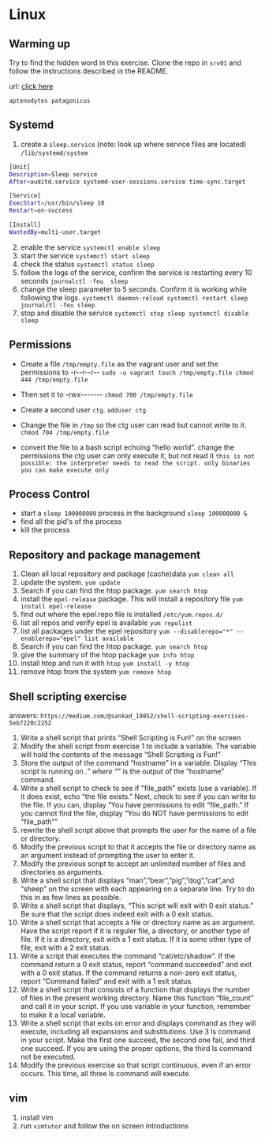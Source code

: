# Linux 
## Warming up
Try to find the hidden word in this exercise. 
Clone the repo in `srv01` and follow the instructions described in the README.

url: [click here](https://github.com/krother/bash_tutorial)

`aptenodytes patagonicus`

## Systemd
1) create a `sleep.service` (note: look up where service files are located)
`/lib/systemd/system`

```bash sleep.service 
[Unit]
Description=Sleep service
After=auditd.service systemd-user-sessions.service time-sync.target

[Service]
ExecStart=/usr/bin/sleep 10
Restart=on-success

[Install]
WantedBy=multi-user.target
```

2) enable the service
`systemctl enable sleep`
3) start the service
`systemctl start sleep`
4) check the status
`systemctl status sleep`
5) follow the logs of the service, confirm the service is restarting every 10 seconds
`journalctl -feu  sleep`
5) change the sleep parameter to 5 seconds. Confirm it is working while following the logs.
`systemctl daemon-reload
systemctl restart sleep
journalctl -feu sleep
`
6) stop and disable the service
`
systemctl stop sleep
systemctl disable sleep
`

## Permissions
-   Create a file `/tmp/empty.file` as the vagrant user and set the permissions to -r--r--r--
    `
    sudo -u vagrant touch /tmp/empty.file
    chmod 444 /tmp/empty.file
    `

-   Then set it to -rwx-------
    `
    chmod 700 /tmp/empty.file
    `
-   Create a second user `ctg`.
    `adduser ctg`
-   Change the file in `/tmp` so the ctg user can read but cannot write to it.
    `chmod 704 /tmp/empty.file `
-   convert the file to a bash script echoing "hello world". change the permissions the ctg user can only execute it, but not read it
    `this is not possible: the interpreter needs to read the script. only binaries you can make execute only`

## Process Control

- start a `sleep 100000000` process in the background
  `sleep 100000000 &`
- find all the pid's of the process
- kill the process

## Repository and package management

1) Clean all local repository and package (cache)data
`yum clean all`
2) update the system. 
`yum update`
3) Search if you can find the htop package.
`yum search htop`
4) install the `epel-release` package. This will install a repository file
`yum install epel-release`
5) find out where the epel.repo file is installed
`/etc/yum.repos.d/`
6) list all repos and verify epel is available
`yum repolist`
7) list all packages under the epel repository
`yum --disablerepo="*" --enablerepo="epel" list available`
8) Search if you can find the htop package.
`yum search htop`
9) give the summary of the htop package
`yum info htop`
10) install htop and run it with `htop`
`yum install -y htop`
11) remove htop from the system
`yum remove htop`

## Shell scripting exercise
answers: `https://medium.com/@sankad_19852/shell-scripting-exercises-5eb7220c2252`

1) Write a shell script that prints “Shell Scripting is Fun!” on the screen
2) Modify the shell script from exercise 1 to include a variable. The variable will hold the contents of the message “Shell Scripting is Fun!”
3) Store the output of the command “hostname” in a variable. Display “This script is running on _.” where “_” is the output of the “hostname” command.
4) Write a shell script to check to see if  "file_path" exists (use a variable). 
If it does exist, echo “the file exists.” Next, check to see if you can write to the file. If you can, display “You have permissions to edit “file_path.”
If you cannot find the file, display “You do NOT have permissions to edit “file_path””
5) rewrite the shell script above that prompts the user for the name of a file or directory.
6) Modify the previous script to that it accepts the file or directory name as an argument instead of prompting the user to enter it.
7) Modify the previous script to accept an unlimited number of files and directories as arguments.
8) Write a shell script that displays “man”,”bear”,”pig”,”dog”,”cat”,and “sheep” on the screen with each appearing on a separate line. Try to do this in as few lines as possible.
9) Write a shell script that displays, “This script will exit with 0 exit status.” Be sure that the script does indeed exit with a 0 exit status.
10) Write a shell script that accepts a file or directory name as an argument. Have the script report if it is reguler file, a directory, or another type of file. If it is a directory, exit with a 1 exit status. If it is some other type of file, exit with a 2 exit status.
11) Write a script that executes the command “cat/etc/shadow”. If the command return a 0 exit status, report “command succeeded” and exit with a 0 exit status. If the command returns a non-zero exit status, report “Command failed” and exit with a 1 exit status.
12) Write a shell script that consists of a function that displays the number of files in the present working directory. Name this function “file_count” and call it in your script. If you use variable in your function, remember to make it a local variable.
13) Write a shell script that exits on error and displays command as they will execute, including all expansions and substitutions. Use 3 ls command in your script. Make the first one succeed, the second one fail, and third one succeed. If you are using the proper options, the third ls command not be executed.
14) Modify the previous exercise so that script continuous, even if an error occurs. This time, all three ls command will execute.

## vim
1) install vim
2) run `vimtutor`  and follow the on screen introductions
